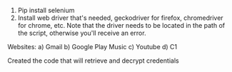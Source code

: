 1) Pip install selenium
2) Install web driver that's needed, geckodriver for firefox, chromedriver for chrome, etc.
Note that the driver needs to be located in the path of the script, otherwise you'll receive an error.


Websites:
a) Gmail
b) Google Play Music
c) Youtube 
d) C1 

Created the code that will retrieve and decrypt credentials 